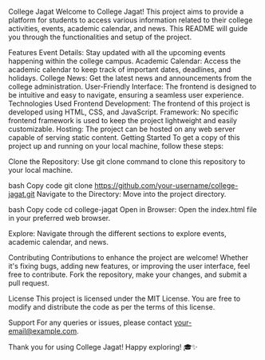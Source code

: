 College Jagat
Welcome to College Jagat! This project aims to provide a platform for students to access various information related to their college activities, events, academic calendar, and news. This README will guide you through the functionalities and setup of the project.

Features
Event Details: Stay updated with all the upcoming events happening within the college campus.
Academic Calendar: Access the academic calendar to keep track of important dates, deadlines, and holidays.
College News: Get the latest news and announcements from the college administration.
User-Friendly Interface: The frontend is designed to be intuitive and easy to navigate, ensuring a seamless user experience.
Technologies Used
Frontend Development: The frontend of this project is developed using HTML, CSS, and JavaScript.
Framework: No specific frontend framework is used to keep the project lightweight and easily customizable.
Hosting: The project can be hosted on any web server capable of serving static content.
Getting Started
To get a copy of this project up and running on your local machine, follow these steps:

Clone the Repository: Use git clone command to clone this repository to your local machine.

bash
Copy code
git clone https://github.com/your-username/college-jagat.git
Navigate to the Directory: Move into the project directory.

bash
Copy code
cd college-jagat
Open in Browser: Open the index.html file in your preferred web browser.

Explore: Navigate through the different sections to explore events, academic calendar, and news.

Contributing
Contributions to enhance the project are welcome! Whether it's fixing bugs, adding new features, or improving the user interface, feel free to contribute. Fork the repository, make your changes, and submit a pull request.

License
This project is licensed under the MIT License. You are free to modify and distribute the code as per the terms of this license.

Support
For any queries or issues, please contact your-email@example.com.

Thank you for using College Jagat! Happy exploring! 🎓✨
